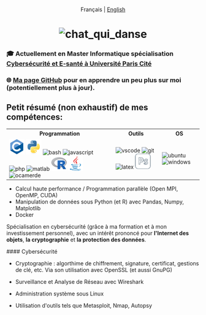 <p align="center">
	<span>Français</span> |
	<a href="https://github.com/Chatodo/chatodo/blob/main/README.md">English</a>
</p>

<h1 align="center">
<img src="./cat-dancing.gif" alt="chat_qui_danse" width="200" height="200"/> <br>
<!-- 👨‍💻 Informaticien (extraordinaire) 🧠 -->
</h1>

### 🎓 Actuellement en Master Informatique spécialisation [Cybersécurité et E-santé à Université Paris Cité](https://biomedicale.u-paris.fr/master-informatique/master-informatique-parcours-cybersecurite-et-esante/)


### 🌐 [Ma page GitHub](https://chatodo.github.io/) pour en apprendre un peu plus sur moi (potentiellement plus à jour).

## Petit résumé (non exhaustif) de mes compétences:
<table>
	<tr>
	<th>Programmation</th>
		<th>Outils</th>
		<th>OS</th>
	</tr>
	<tr>
		<td>
			<img src="https://raw.githubusercontent.com/devicons/devicon/master/icons/c/c-original.svg" alt="c" width="40" height="40"/>
			<img src="https://raw.githubusercontent.com/devicons/devicon/master/icons/python/python-original.svg" alt="python" width="40" height="40"/>
			<img src="https://img.icons8.com/?size=256&id=9MJf0ngDwS8z&format=png" alt="bash" width="40" height="40"/>
			<img width="40" height="40" src="https://cdn.jsdelivr.net/gh/devicons/devicon/icons/javascript/javascript-original.svg" alt="javascript" />
			<img width="40" height="40" src="https://cdn.jsdelivr.net/gh/devicons/devicon/icons/php/php-plain.svg" alt="php" />
			<img src="https://cdn.jsdelivr.net/gh/devicons/devicon/icons/matlab/matlab-original.svg" width="40" height="40" alt="matlab" />
			<img src="https://raw.githubusercontent.com/devicons/devicon/master/icons/r/r-original.svg" width="40" height="40" alt="R" />
			<img src="https://raw.githubusercontent.com/devicons/devicon/master/icons/java/java-original.svg" alt="java" width="40" height="40"/>
			<img src="https://cdn.jsdelivr.net/gh/devicons/devicon/icons/ocaml/ocaml-plain.svg" width="40" height="40" alt="ocamerde" />
		</td>
		<td> 
			<img src="https://cdn.jsdelivr.net/gh/devicons/devicon/icons/vscode/vscode-original.svg" width="40" height="40" alt="vscode" />
			<img src="https://cdn.jsdelivr.net/gh/devicons/devicon/icons/git/git-original.svg" width="40" height="40" alt="git" />
			<img src="https://cdn.jsdelivr.net/gh/devicons/devicon/icons/latex/latex-original.svg" width="40" height="40" alt="latex" />
			<img src="https://raw.githubusercontent.com/devicons/devicon/v2.15.1/icons/photoshop/photoshop-line.svg" width="40" height="40" alt="photoshop" />
		</td>
		<td>
			<img width="40" height="40" src="https://cdn.jsdelivr.net/gh/devicons/devicon/icons/ubuntu/ubuntu-plain-wordmark.svg" alt="ubuntu" />
			<img width="40" height="40" src="https://cdn.jsdelivr.net/gh/devicons/devicon/icons/windows8/windows8-original.svg" alt="windows" />
		</td>
	</tr>
</table>

- Calcul haute performance / Programmation parallèle (Open MPI, OpenMP, CUDA)
- Manipulation de données sous Python (et R) avec Pandas, Numpy, Matplotlib
- Docker

Spécialisation en cybersécurité (grâce à ma formation et à mon investissement personnel), avec un intérêt prononcé pour **l'Internet des objets**, **la cryptographie** et **la protection des données**.

#### Cybersécurité 

- Cryptographie : algorthime de chiffrement, signature, certificat, gestions de clé, etc. 
Via son utilisation avec OpenSSL (et aussi GnuPG)

- Surveillance et Analyse de Réseau avec Wireshark
- Administration système sous Linux
- Utilisation d'outils tels que Metasploit, Nmap, Autopsy